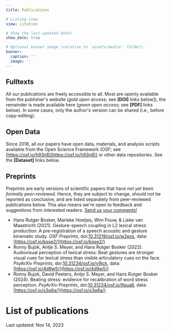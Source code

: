 ```yaml
---
title: Publications

# Listing view
view: citation

# Show the last-updated date?
show_date: true

# Optional banner image (relative to `assets/media/` folder).
banner:
  caption: ''
  image: ''
---
```


## **Fulltexts**
All our publications are freely accessible to all. Most are openly available from the publisher's website (*gold open access*; see **[DOI]** links below]), the remainder is made available here (*green open access*; see **[PDF]** links below). In some cases, only the author's version can be shared (i.e., before copy-editing).

## **Open Data**
Since 2018, all our papers have open data, materials, and analysis scripts available from the Open Science Framework (OSF; see [https://osf.io/h93n8](https://osf.io/h93n8)) or other data repositories. See the **[Dataset]** links below.

## **Preprints**
Preprints are early versions of scientific papers that have *not yet been formally peer-reviewed*. Hence, they are subject to change, should not be reported as conclusive, and are listed separately from peer-reviewed publications below. This also means we're open to feedback and suggestions from interested readers. [Send us your comments!](../../contact)
- Hans Rutger Bosker, Marieke Hoetjes, Wim Pouw, & Lieke van Maastricht (2021). Gesture-speech coupling in L2 lexical stress production: A pre-registration of a speech acoustic and gesture kinematic study. *OSF Preprints*, doi:[10.31219/osf.io/w2ezs](https://doi.org/10.31219/osf.io/w2ezs), data:[https://osf.io/kqse2/](https://osf.io/kqse2/)
- Ronny Bujok, Antje S. Meyer, and Hans Rutger Bosker (2022). Audiovisual perception of lexical stress: Beat gestures are stronger visual cues for lexical stress than visible articulatory cues on the face. *PsyArXiv Preprints*, doi:[10.31234/osf.io/y9jck](https://doi.org/10.31234/osf.io/y9jck), data:[https://osf.io/4d9w5/](https://osf.io/4d9w5/)
- Ronny Bujok, David Peeters, Antje S. Meyer, and Hans Rutger Bosker (2024). Beating stress: evidence for recalibration of word stress perception. *PsyArXiv Preprints*, doi:[10.31234/osf.io/9sua6](https://doi.org/10.31234/osf.io/9sua6), data:[https://osf.io/s3p6a/](https://osf.io/s3p6a/)

# List of publications
Last updated: Nov 14, 2023

<br />
<br />
